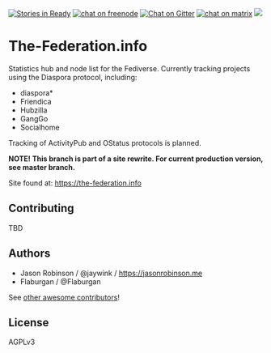 [![Stories in Ready](https://badge.waffle.io/jaywink/the-federation.info.png?label=ready&title=Ready)](https://waffle.io/jaywink/the-federation.info) [![chat on freenode](https://img.shields.io/badge/chat-on%20freenode-brightgreen.svg)](http://webchat.freenode.net?channels=%23thefederation&uio=d4) [![Chat on Gitter](https://badges.gitter.im/the-federation-info/Lobby.svg)](https://gitter.im/the-federation-info/Lobby?utm_source=badge&utm_medium=badge&utm_campaign=pr-badge&utm_content=badge) [![chat on matrix](https://img.shields.io/badge/chat-on%20matrix-orange.svg)](https://riot.im/app/#/room/#thefederation:matrix.org) [![](https://img.shields.io/badge/license-AGPLv3-green.svg)](https://tldrlegal.com/license/gnu-affero-general-public-license-v3-(agpl-3.0))

# The-Federation.info

Statistics hub and node list for the Fediverse. Currently tracking projects using the Diaspora protocol, including:
 
 * diaspora*
 * Friendica
 * Hubzilla
 * GangGo
 * Socialhome
 
Tracking of ActivityPub and OStatus protocols is planned.

**NOTE! This branch is part of a site rewrite. For current production version, see master branch.**

Site found at: https://the-federation.info

## Contributing

TBD

## Authors

* Jason Robinson / @jaywink / https://jasonrobinson.me
* Flaburgan / @Flaburgan

See [other awesome contributors](https://github.com/thefederationinfo/the-federation.info/graphs/contributors)!

## License

AGPLv3
